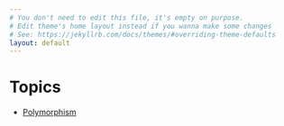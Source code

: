 ```yaml
---
# You don't need to edit this file, it's empty on purpose.
# Edit theme's home layout instead if you wanna make some changes
# See: https://jekyllrb.com/docs/themes/#overriding-theme-defaults
layout: default
---
```


<h1 class="page-heading">Topics</h1>

<ul class="post-list">
    <li>
        <a class="post-link" href="{{ site.baseurl }}/assets/topics/polymorphism.html">Polymorphism</a>
    </li>
</ul>

